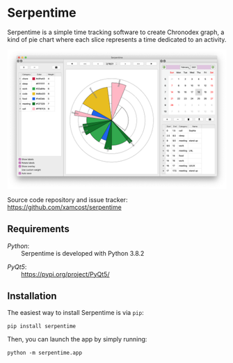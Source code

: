 # Serpentime

Serpentime is a simple time tracking software to create Chronodex graph, a
kind of pie chart where each slice represents a time dedicated to an activity.

<img src="/serpentime/files/main_window.png" width=800>

Source code repository and issue tracker:
   https://github.com/xamcost/serpentime

## Requirements

_Python_:<br/>$\qquad$Serpentime is developed with Python 3.8.2

_PyQt5_:<br/>$\qquad$https://pypi.org/project/PyQt5/

## Installation

The easiest way to install Serpentime is via `pip`:

```
pip install serpentime
```

Then, you can launch the app by simply running:

```
python -m serpentime.app
```
